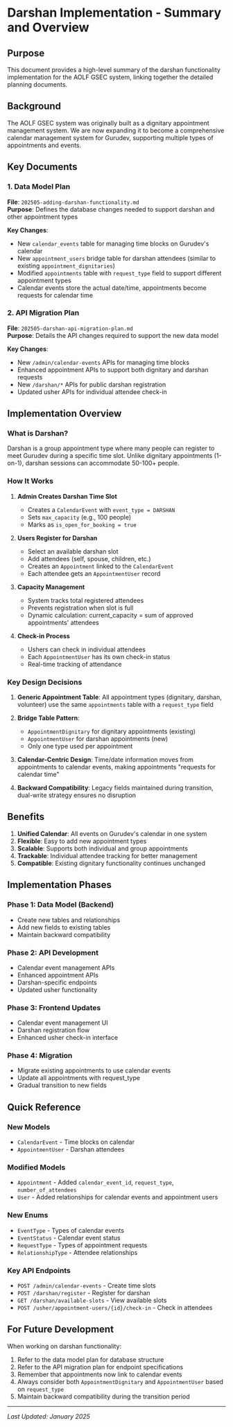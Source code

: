 # Darshan Implementation - Summary and Overview

## Purpose
This document provides a high-level summary of the darshan functionality implementation for the AOLF GSEC system, linking together the detailed planning documents.

## Background
The AOLF GSEC system was originally built as a dignitary appointment management system. We are now expanding it to become a comprehensive calendar management system for Gurudev, supporting multiple types of appointments and events.

## Key Documents

### 1. Data Model Plan
**File**: `202505-adding-darshan-functionality.md`  
**Purpose**: Defines the database changes needed to support darshan and other appointment types

**Key Changes**:
- New `calendar_events` table for managing time blocks on Gurudev's calendar
- New `appointment_users` bridge table for darshan attendees (similar to existing `appointment_dignitaries`)
- Modified `appointments` table with `request_type` field to support different appointment types
- Calendar events store the actual date/time, appointments become requests for calendar time

### 2. API Migration Plan
**File**: `202505-darshan-api-migration-plan.md`  
**Purpose**: Details the API changes required to support the new data model

**Key Changes**:
- New `/admin/calendar-events` APIs for managing time blocks
- Enhanced appointment APIs to support both dignitary and darshan requests
- New `/darshan/*` APIs for public darshan registration
- Updated usher APIs for individual attendee check-in

## Implementation Overview

### What is Darshan?
Darshan is a group appointment type where many people can register to meet Gurudev during a specific time slot. Unlike dignitary appointments (1-on-1), darshan sessions can accommodate 50-100+ people.

### How It Works

1. **Admin Creates Darshan Time Slot**
   - Creates a `CalendarEvent` with `event_type = DARSHAN`
   - Sets `max_capacity` (e.g., 100 people)
   - Marks as `is_open_for_booking = true`

2. **Users Register for Darshan**
   - Select an available darshan slot
   - Add attendees (self, spouse, children, etc.)
   - Creates an `Appointment` linked to the `CalendarEvent`
   - Each attendee gets an `AppointmentUser` record

3. **Capacity Management**
   - System tracks total registered attendees
   - Prevents registration when slot is full
   - Dynamic calculation: current_capacity = sum of approved appointments' attendees

4. **Check-in Process**
   - Ushers can check in individual attendees
   - Each `AppointmentUser` has its own check-in status
   - Real-time tracking of attendance

### Key Design Decisions

1. **Generic Appointment Table**: All appointment types (dignitary, darshan, volunteer) use the same `appointments` table with a `request_type` field

2. **Bridge Table Pattern**: 
   - `AppointmentDignitary` for dignitary appointments (existing)
   - `AppointmentUser` for darshan appointments (new)
   - Only one type used per appointment

3. **Calendar-Centric Design**: Time/date information moves from appointments to calendar events, making appointments "requests for calendar time"

4. **Backward Compatibility**: Legacy fields maintained during transition, dual-write strategy ensures no disruption

## Benefits

1. **Unified Calendar**: All events on Gurudev's calendar in one system
2. **Flexible**: Easy to add new appointment types
3. **Scalable**: Supports both individual and group appointments
4. **Trackable**: Individual attendee tracking for better management
5. **Compatible**: Existing dignitary functionality continues unchanged

## Implementation Phases

### Phase 1: Data Model (Backend)
- Create new tables and relationships
- Add new fields to existing tables
- Maintain backward compatibility

### Phase 2: API Development
- Calendar event management APIs
- Enhanced appointment APIs
- Darshan-specific endpoints
- Updated usher functionality

### Phase 3: Frontend Updates
- Calendar event management UI
- Darshan registration flow
- Enhanced usher check-in interface

### Phase 4: Migration
- Migrate existing appointments to use calendar events
- Update all appointments with request_type
- Gradual transition to new fields

## Quick Reference

### New Models
- `CalendarEvent` - Time blocks on calendar
- `AppointmentUser` - Darshan attendees

### Modified Models
- `Appointment` - Added `calendar_event_id`, `request_type`, `number_of_attendees`
- `User` - Added relationships for calendar events and appointment users

### New Enums
- `EventType` - Types of calendar events
- `EventStatus` - Calendar event status
- `RequestType` - Types of appointment requests
- `RelationshipType` - Attendee relationships

### Key API Endpoints
- `POST /admin/calendar-events` - Create time slots
- `POST /darshan/register` - Register for darshan
- `GET /darshan/available-slots` - View available slots
- `POST /usher/appointment-users/{id}/check-in` - Check in attendees

## For Future Development

When working on darshan functionality:
1. Refer to the data model plan for database structure
2. Refer to the API migration plan for endpoint specifications
3. Remember that appointments now link to calendar events
4. Always consider both `AppointmentDignitary` and `AppointmentUser` based on `request_type`
5. Maintain backward compatibility during the transition period

---

*Last Updated: January 2025* 